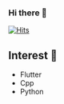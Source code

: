 ### Hi there 👋
[![Hits](https://hits.seeyoufarm.com/api/count/incr/badge.svg?url=https%3A%2F%2Fgithub.com%2FYoosuean&count_bg=%23CCCCCC&title_bg=%23AF8AC6&icon=github.svg&icon_color=%23FFFFFF&title=visit&edge_flat=false)](https://hits.seeyoufarm.com)
<!--
**Yoosuean/Yoosuean** is a ✨ _special_ ✨ repository because its `README.md` (this file) appears on your GitHub profile.

Here are some ideas to get you started:

- 🔭 I’m currently working on ...
- 🌱 I’m currently learning ...
- 👯 I’m looking to collaborate on ...
- 🤔 I’m looking for help with ...
- 💬 Ask me about ...
- 📫 How to reach me: ...
- 😄 Pronouns: ...
- ⚡ Fun fact: ...
-->

## Interest 👀
- Flutter
- Cpp
- Python
